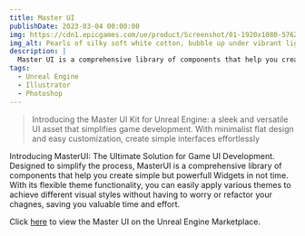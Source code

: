 ```yaml
---
title: Master UI
publishDate: 2023-03-04 00:00:00
img: https://cdn1.epicgames.com/ue/product/Screenshot/01-1920x1080-5762ef1a5c43a2aaadf1e97d574d1ec7.png?resize=1&w=1920
img_alt: Pearls of silky soft white cotton, bubble up under vibrant lighting
description: |
  Master UI is a comprehensive library of components that help you create simple but powerfull Widgets in not time. With its flexible theme functionality, you can easily apply various themes to achieve different visual styles without having to worry or refactor your chagnes, saving you valuable time and effort.
tags:
  - Unreal Engine
  - Illustrator
  - Photoshop
---
```

> Introducing the Master UI Kit for Unreal Engine: a sleek and versatile UI asset that simplifies game development. With minimalist flat design and easy customization, create simple interfaces effortlessly

Introducing MasterUI: The Ultimate Solution for Game UI Development. Designed to simplify the process, MasterUI is a comprehensive library of components that help you create simple but powerfull Widgets in not time. With its flexible theme functionality, you can easily apply various themes to achieve different visual styles without having to worry or refactor your chagnes, saving you valuable time and effort.

Click [here](https://www.unrealengine.com/marketplace/en-US/product/master-ui) to view the Master UI on the Unreal Engine Marketplace.
